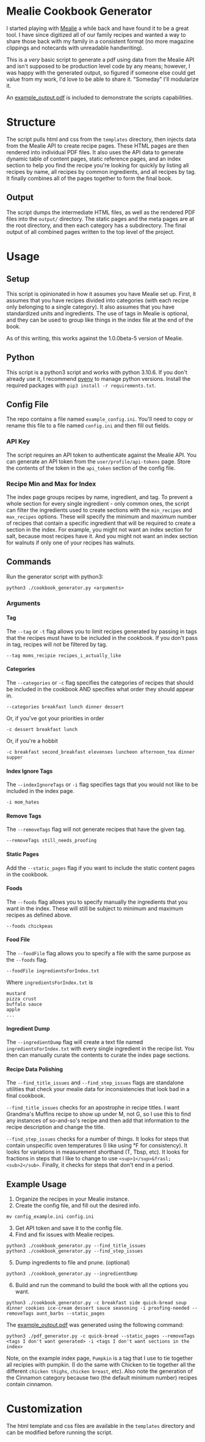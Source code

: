 # Mealie Cookbook Generator

I started playing with [Mealie](https://github.com/mealie-recipes/mealie) a while back and have found it to be a great tool. I have since digitized all of our family recipes and wanted a way to share those back with my family in a consistent format (no more magazine clippings and notecards with unreadable handwriting). 

This is a *very* basic script to generate a pdf using data from the Mealie API and isn't supposed to be production level code by any means; however, I was happy with the generated output, so figured if someone else could get value from my work, I'd love to be able to share it. "Someday" I'll modularize it.

An [example_output.pdf](./example_output.pdf) is included to demonstrate the scripts capabilities.

# Structure

The script pulls html and css from the `templates` directory, then injects data from the Mealie API to create recipe pages. These HTML pages are then rendered into individual PDF files. It also uses the API data to generate dynamic table of content pages, static reference pages, and an index section to help you find the recipe you're looking for quickly by listing all recipes by name, all recipes by common ingredients, and all recipes by tag. It finally combines all of the pages together to form the final book.

## Output

The script dumps the intermediate HTML files, as well as the rendered PDF files into the `output/` directory. The static pages and the meta pages are at the root directory, and then each category has a subdirectory. The final output of all combined pages written to the top level of the project.

# Usage

## Setup

This script is opinionated in how it assumes you have Mealie set up. First, it assumes that you have recipes divided into categories (with each recipe only belonging to a single category). It also assumes that you have standardized units and ingredients. The use of tags in Mealie is optional, and they can be used to group like things in the index file at the end of the book.

As of this writing, this works against the 1.0.0beta-5 version of Mealie.

## Python

This script is a python3 script and works with python 3.10.6. If you don't already use it, I recommend [pyenv](https://github.com/pyenv/pyenv) to manage python versions. Install the required packages with ```pip3 install -r requirements.txt```.

## Config File

The repo contains a file named `example_config.ini`. You'll need to copy or rename this file to a file named `config.ini` and then fill out fields.

### API Key

The script requires an API token to authenticate against the Mealie API. You can generate an API token from the `user/profile/api-tokens` page. Store the contents of the token in the `api_token` section of the config file.

### Recipe Min and Max for Index

The index page groups recipes by name, ingredient, and tag. To prevent a whole section for every single ingredient - only common ones, the script can filter the ingredients used to create sections with the `min_recipes` and `max_recipes` options. These will specify the minimum and maximum number of recipes that contain a specific ingredient that will be required to create a section in the index. For example, you might not want an index section for salt, because most recipes have it. And you might not want an index section for walnuts if only one of your recipes has walnuts.

## Commands

Run the generator script with python3:

```
python3 ./cookbook_generator.py <arguments>
```

### Arguments

#### Tag

The `--tag` or `-t` flag allows you to limit recipes generated by passing in tags that the recipes must have to be included in the cookbook. If you don't pass in tag, recipes will not be filtered by tag.

```
--tag moms_recipie recipes_i_actually_like
```

#### Categories

The `--categories` or `-c` flag specifies the categories of recipes that should be included in the cookbook AND specifies what order they should appear in. 
```
--categories breakfast lunch dinner dessert
```

Or, if you've got your priorities in order
```
-c dessert breakfast lunch
```

Or, if you're a hobbit
```
-c breakfast second_breakfast elevenses luncheon afternoon_tea dinner supper
```

#### Index Ignore Tags

The `--indexIgnoreTags` or `-i` flag specifies tags that you would not like to be included in the index page.

```
-i mom_hates
```

#### Remove Tags

The `--removeTags` flag will not generate recipes that have the given tag.

```
--removeTags still_needs_proofing
```

#### Static Pages

Add the `--static_pages` flag if you want to include the static content pages in the cookbook.

#### Foods

The `--foods` flag allows you to specify manually the ingredients that you want in the index. These will still be subject to minimum and maximum recipes as defined above.

```
--foods chickpeas
```

#### Food File

The `--foodFile` flag allows you to specify a file with the same purpose as the `--foods` flag. 

```
--foodFile ingredientsForIndex.txt
```

Where `ingredientsForIndex.txt` is

```
mustard
pizza crust
buffalo sauce
apple
...
```

#### Ingredient Dump

The `--ingredientDump` flag will create a text file named `ingredientsForIndex.txt` with every single ingredient in the recipe list. You then can manually curate the contents to curate the index page sections.

#### Recipe Data Polishing

The `--find_title_issues` and `--find_step_issues` flags are standalone utilities that check your mealie data for inconsistencies that look bad in a final cookbook.

`--find_title_issues` checks for an apostrophe in recipe titles. I want Grandma's Muffins recipe to show up under M, not G, so I use this to find any instances of so-and-so's recipe and then add that information to the recipe description and change the title.

`--find_step_issues` checks for a number of things. It looks for steps that contain unspecific oven temperatures (I like using °F for consistency). It looks for variations in measurement shorthand (T, Tbsp, etc). It looks for fractions in steps that I like to change to use `<sup>1</sup>&frasl;<sub>2</sub>`. Finally, it checks for steps that don't end in a period.

## Example Usage

1) Organize the recipes in your Mealie instance.
2) Create the config file, and fill out the desired info.
```
mv config_example.ini config.ini
```
3) Get API token and save it to the config file.
4) Find and fix issues with Mealie recipes.
```
python3 ./cookbook_generator.py --find_title_issues
python3 ./cookbook_generator.py --find_step_issues
```
5) Dump ingredients to file and prune. (optional)
```
python3 ./cookbook_generator.py --ingredientDump
```
6) Build and run the command to build the book with all the options you want.
```
python3 ./cookbook_generator.py -c breakfast side quick-bread soup dinner cookies ice-cream dessert sauce seasoning -i proofing-needed --removeTags aunt_barbs --static_pages
```

The [example_output.pdf](./example_output.pdf) was generated using the following command:
```
python3 ./pdf_generator.py -c quick-bread --static_pages --removeTags <tags I don't want generated> -i <tags I don't want sections in the index>
```
Note, on the example index page, `Pumpkin` is a tag that I use to tie together all recipies with pumpkin. (I do the same with Chicken to tie together all the different `chicken thighs`, `chicken breast`, etc). Also note the generation of the Cinnamon category because two (the default minimum number) recipes contain cinnamon.

# Customization

The html template and css files are available in the `templates` directory and can be modified before running the script. 
